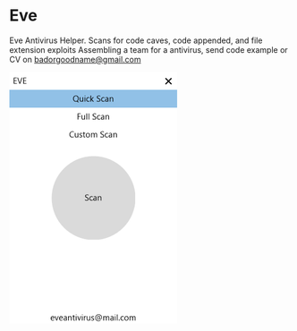 # Eve
Eve Antivirus Helper. Scans for code caves, code appended, and file extension exploits
Assembling a team for a antivirus, send code example or CV on badorgoodname@gmail.com

![alt text](https://github.com/BadOrGood/Eve/blob/main/capture.png)
